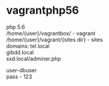 # vagrantphp56
php 5.6 <br>
/home/{user}/vagrantbox/ - vagrant<br>
/home/{user}/vagrant/{sites dir} - sites<br>
domains: tel.local<br>
         gibdd.local<br>
         sxd.local/adminer.php<br>

user-dbuser<br>
pass - 123<br>

